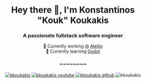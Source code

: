 <h1 align="center">Hey there 👋, I'm Konstantinos "Kouk" Koukakis</h1>
<h3 align="center">A passionate fullstack software engineer</h3>

 
<p align="center"> 
 🔭 Currently working @ <a href="https://atellio.com" target="blank">Atellio</a><br/>
 🌱 Currently learning <a href="https://godot.com" target="blank">Godot</a><br/>
</p>

<h3 align="center">~~~~~~~~</h3>
<p align="center">
<a href="https://linkedin.com/in/kkoukakis" target="blank"><img align="center" src="https://img.shields.io/static/v1?label=LinkedIn&message=Connect&color=blue&style=for-the-badge&logo=linkedin" alt="kkoukakis"/></a>
  <a href="https://youtube.com/@kkoukakis" target="blank"><img align="center" src="https://img.shields.io/youtube/channel/subscribers/UCBadUaR6D4FPbwCp1Q8hXFQ?color=red&logo=youtube&logoColor=red&style=for-the-badge" alt="kkoukakis youtube" /></a>
 <a href="https://github.com/kkoukakis" target="blank"><img align="center" src="https://img.shields.io/github/followers/kkoukakis?logo=github&style=for-the-badge" alt="kkoukakis github" /></a>
 <img align="center" src="https://komarev.com/ghpvc/?username=kkoukakis&label=Profile%20views&color=0cca78&style=for-the-badge" alt="kkoukakis" />
 
</p>

 
 

